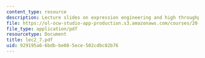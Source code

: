 ```yaml
---
content_type: resource
description: Lecture slides on expression engineering and high throughput technologies.
file: https://ol-ocw-studio-app-production.s3.amazonaws.com/courses/20-109-laboratory-fundamentals-in-biological-engineering-fall-2007/929195a66bdbbe085ece502cdbc82b76_lec2_7.pdf
file_type: application/pdf
resourcetype: Document
title: lec2_7.pdf
uid: 929195a6-6bdb-be08-5ece-502cdbc82b76
---
```

